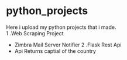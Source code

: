 # python_projects
Here i upload my python projects that i made. <br>
1 .Web Scraping Project<br>
- Zimbra Mail Server Notifier 
2 .Flask Rest Api<br>
- Api Returns captial of the country 
